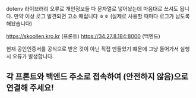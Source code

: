 dotenv 라이브러리 오류로 개인정보들 다 문자열로 넣어놨는데 마음대로 쓰셔도 됩니다. 만약 이상 로그 발견되면 고소 때립니다 ㅎㅎ
(실제로 사용할 때마다 로그가 남도록 해놨습니다)

https://skoollen.kro.kr (프론트)
https://34.27.8.184:8000 (백엔드)

현재 공인인증서를 공식으로 받은 것이 아닌 직접 만들었기 떄문에 그냥 들어가서 실행시 오류가 발생합니다.
## 각 프론트와 백엔드 주소로 접속하여 (안전하지 않음)으로 연결해 주세요!
